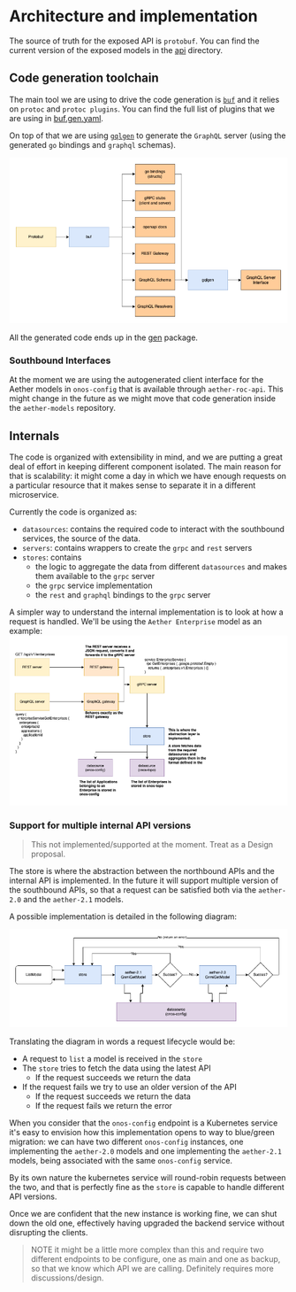 # Architecture and implementation

The source of truth for the exposed API is `protobuf`.
You can find the current version of the exposed models in the [api](../api) directory.

## Code generation toolchain

The main tool we are using to drive the code generation is [`buf`](https://docs.buf.build/introduction)
and it relies on `protoc` and `protoc plugins`. You can find the full list of plugins
that we are using in [buf.gen.yaml](../buf.gen.yaml).

On top of that we are using [`gqlgen`](https://gqlgen.com/) to generate the `GraphQL`
server (using the generated `go` bindings and `graphql` schemas).

![Code generation diagram](./assets/code-generation.png)

All the generated code ends up in the [gen](../gen) package.

### Southbound Interfaces

At the moment we are using the autogenerated client interface for the Aether models
in `onos-config` that is available through `aether-roc-api`. This might change in the
future as we might move that code generation inside the `aether-models` repository.

## Internals

The code is organized with extensibility in mind, and we are putting a great deal of 
effort in keeping different component isolated. The main reason for that is scalability:
it might come a day in which we have enough requests on a particular resource that it makes
sense to separate it in a different microservice.

Currently the code is organized as:
- `datasources`: contains the required code to interact with the southbound services, 
the source of the data.
- `servers`: contains wrappers to create the `grpc` and `rest` servers
- `stores`: contains 
  - the logic to aggregate the data from different `datasources` and makes
  them available to the `grpc` server
  - the `grpc` service implementation
  - the `rest` and `graphql` bindings to the `grpc` server

A simpler way to understand the internal implementation is to look at how a request is handled.
We'll be using the `Aether Enterprise` model as an example:
![Request handling](./assets/request-handling.png)

### Support for multiple internal API versions 

> This not implemented/supported at the moment. Treat as a Design proposal.

The store is where the abstraction between the northbound APIs and the internal API
is implemented. In the future it will support multiple version of the southbound APIs,
so that a request can be satisfied both via the `aether-2.0` and the `aether-2.1` models.

A possible implementation is detailed in the following diagram:

![multiple southbound API](./assets/multiple-versions.png)

Translating the diagram in words a request lifecycle would be:
- A request to `list` a model is received in the `store`
- The `store` tries to fetch the data using the latest API
  - If the request succeeds we return the data
- If the request fails we try to use an older version of the API
  - If the request succeeds we return the data
  - If the request fails we return the error

When you consider that the `onos-config` endpoint is a Kubernetes service it's easy to
envision how this implementation opens to way to blue/green migration: 
we can have two different `onos-config` instances, one implementing the `aether-2.0` models
and one implementing the `aether-2.1` models, being associated with the same `onos-config` service.

By its own nature the kubernetes service will round-robin requests between the two,
and that is perfectly fine as the `store` is capable to handle different API versions.

Once we are confident that the new instance is working fine, we can shut down the old one,
effectively having upgraded the backend service without disrupting the clients.

> NOTE it might be a little more complex than this and require two different endpoints to be
> configure, one as main and one as backup, so that we know which API we are calling. 
> Definitely requires more discussions/design.